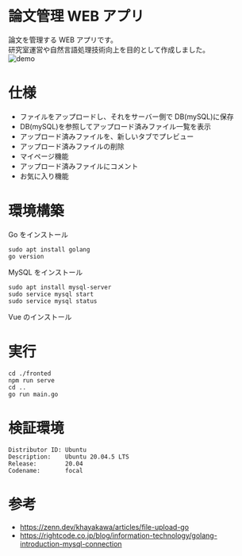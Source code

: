 # 論文管理 WEB アプリ

論文を管理する WEB アプリです。  
研究室運営や自然言語処理技術向上を目的として作成しました。  
![demo](https://user-images.githubusercontent.com/72239675/210528954-489326a6-5e1d-4612-8b6f-cf472112d200.gif)

# 仕様

- ファイルをアップロードし、それをサーバー側で DB(mySQL)に保存
- DB(mySQL)を参照してアップロード済みファイル一覧を表示
- アップロード済みファイルを、新しいタブでプレビュー
- アップロード済みファイルの削除
- マイページ機能
- アップロード済みファイルにコメント
- お気に入り機能

# 環境構築

Go をインストール

```
sudo apt install golang
go version
```

MySQL をインストール

```
sudo apt install mysql-server
sudo service mysql start
sudo service mysql status
```

Vue のインストール

# 実行

```
cd ./fronted
npm run serve
cd ..
go run main.go
```

# 検証環境

```
Distributor ID: Ubuntu
Description:    Ubuntu 20.04.5 LTS
Release:        20.04
Codename:       focal
```

# 参考

- https://zenn.dev/khayakawa/articles/file-upload-go
- https://rightcode.co.jp/blog/information-technology/golang-introduction-mysql-connection
